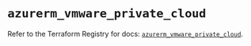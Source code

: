 # `azurerm_vmware_private_cloud`

Refer to the Terraform Registry for docs: [`azurerm_vmware_private_cloud`](https://registry.terraform.io/providers/hashicorp/azurerm/2.99.0/docs/resources/vmware_private_cloud).
